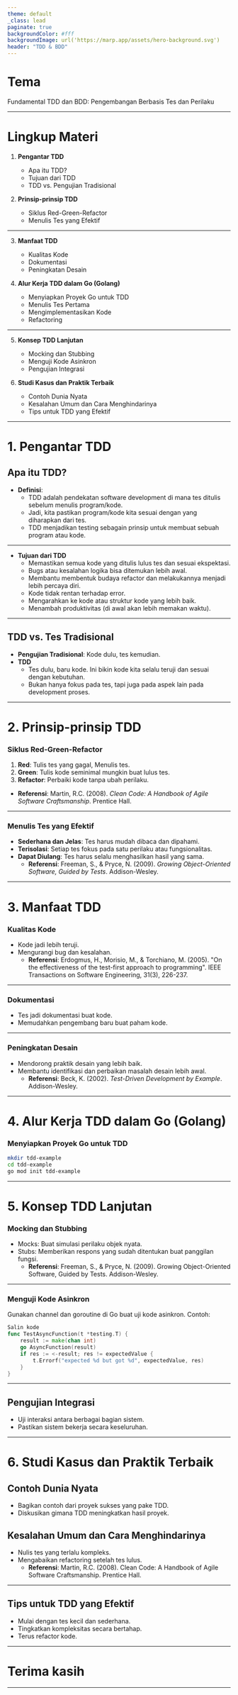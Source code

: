 ```yaml
---
theme: default 
_class: lead
paginate: true
backgroundColor: #fff
backgroundImage: url('https://marp.app/assets/hero-background.svg')
header: "TDD & BDD"
---
```


# Tema 
Fundamental TDD dan BDD: Pengembangan Berbasis Tes dan Perilaku

--- 

# Lingkup Materi
1. **Pengantar TDD**
   - Apa itu TDD?
   - Tujuan dari TDD
   - TDD vs. Pengujian Tradisional

2. **Prinsip-prinsip TDD**
   - Siklus Red-Green-Refactor
   - Menulis Tes yang Efektif

---

3. **Manfaat TDD**
   - Kualitas Kode
   - Dokumentasi
   - Peningkatan Desain

4. **Alur Kerja TDD dalam Go (Golang)**
   - Menyiapkan Proyek Go untuk TDD
   - Menulis Tes Pertama
   - Mengimplementasikan Kode
   - Refactoring

---

5. **Konsep TDD Lanjutan**
   - Mocking dan Stubbing
   - Menguji Kode Asinkron
   - Pengujian Integrasi

6. **Studi Kasus dan Praktik Terbaik**
   - Contoh Dunia Nyata
   - Kesalahan Umum dan Cara Menghindarinya
   - Tips untuk TDD yang Efektif

---

# 1. Pengantar TDD

## Apa itu TDD?
- **Definisi**: 
	- TDD adalah pendekatan software development di mana tes ditulis sebelum menulis program/kode.
	- Jadi, kita pastikan program/kode kita sesuai dengan yang diharapkan dari tes.
	- TDD menjadikan testing sebagain prinsip untuk membuat sebuah program atau kode.

---

- **Tujuan dari TDD**
	- Memastikan semua kode yang ditulis lulus tes dan sesuai ekspektasi.
	- Bugs atau kesalahan logika bisa ditemukan lebih awal.
	- Membantu membentuk budaya refactor dan melakukannya menjadi lebih percaya diri.
	- Kode tidak rentan terhadap error. 
	- Mengarahkan ke kode atau struktur kode yang lebih baik.
	- Menambah produktivitas (di awal akan lebih memakan waktu).

---

## TDD vs. Tes Tradisional
- **Pengujian Tradisional**: Kode dulu, tes kemudian.
- **TDD**
	- Tes dulu, baru kode. Ini bikin kode kita selalu teruji dan sesuai dengan kebutuhan.
	- Bukan hanya fokus pada tes, tapi juga pada aspek lain pada development proses.

---

# 2. Prinsip-prinsip TDD

### Siklus Red-Green-Refactor
1. **Red**: Tulis tes yang gagal, Menulis tes.
2. **Green**: Tulis kode seminimal mungkin buat lulus tes.
3. **Refactor**: Perbaiki kode tanpa ubah perilaku.
  - **Referensi**: Martin, R.C. (2008). *Clean Code: A Handbook of Agile Software Craftsmanship*. Prentice Hall.

---

### Menulis Tes yang Efektif
- **Sederhana dan Jelas**: Tes harus mudah dibaca dan dipahami.
- **Terisolasi**: Setiap tes fokus pada satu perilaku atau fungsionalitas.
- **Dapat Diulang**: Tes harus selalu menghasilkan hasil yang sama.
  - **Referensi**: Freeman, S., & Pryce, N. (2009). *Growing Object-Oriented Software, Guided by Tests*. Addison-Wesley.

---

# 3. Manfaat TDD

### Kualitas Kode
- Kode jadi lebih teruji.
- Mengurangi bug dan kesalahan.
  - **Referensi**: Erdogmus, H., Morisio, M., & Torchiano, M. (2005). "On the effectiveness of the test-first approach to programming". IEEE Transactions on Software Engineering, 31(3), 226-237.

---

### Dokumentasi
- Tes jadi dokumentasi buat kode.
- Memudahkan pengembang baru buat paham kode.

---

### Peningkatan Desain
- Mendorong praktik desain yang lebih baik.
- Membantu identifikasi dan perbaikan masalah desain lebih awal.
  - **Referensi**: Beck, K. (2002). *Test-Driven Development by Example*. Addison-Wesley.

---

# 4. Alur Kerja TDD dalam Go (Golang)

### Menyiapkan Proyek Go untuk TDD
```bash
mkdir tdd-example
cd tdd-example
go mod init tdd-example

```

---

# 5. Konsep TDD Lanjutan
### Mocking dan Stubbing
- Mocks: Buat simulasi perilaku objek nyata.
- Stubs: Memberikan respons yang sudah ditentukan buat panggilan fungsi.
  - **Referensi**: Freeman, S., & Pryce, N. (2009). Growing Object-Oriented Software, Guided by Tests. Addison-Wesley.

---

### Menguji Kode Asinkron
Gunakan channel dan goroutine di Go buat uji kode asinkron.
Contoh:
```go
Salin kode
func TestAsyncFunction(t *testing.T) {
    result := make(chan int)
    go AsyncFunction(result)
    if res := <-result; res != expectedValue {
        t.Errorf("expected %d but got %d", expectedValue, res)
    }
}
```
---

## Pengujian Integrasi
- Uji interaksi antara berbagai bagian sistem.
- Pastikan sistem bekerja secara keseluruhan.

---

# 6. Studi Kasus dan Praktik Terbaik
## Contoh Dunia Nyata

- Bagikan contoh dari proyek sukses yang pake TDD.
- Diskusikan gimana TDD meningkatkan hasil proyek.
## Kesalahan Umum dan Cara Menghindarinya
- Nulis tes yang terlalu kompleks.
- Mengabaikan refactoring setelah tes lulus.
   - **Referensi**: Martin, R.C. (2008). Clean Code: A Handbook of Agile Software Craftsmanship. Prentice Hall.

---

## Tips untuk TDD yang Efektif
- Mulai dengan tes kecil dan sederhana.
- Tingkatkan kompleksitas secara bertahap.
- Terus refactor kode.
---

# Terima kasih

---
